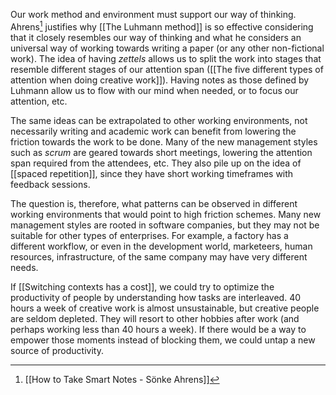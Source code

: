 Our work method and environment must support our way of thinking. Ahrens[^1] justifies why [[The Luhmann method]] is so effective considering that it closely resembles our way of thinking and what he considers an universal way of working towards writing a paper (or any other non-fictional work). The idea of having *zettels* allows us to split the work into stages that resemble different stages of our attention span ([[The five different types of attention when doing creative work]]). Having notes as those defined by Luhmann allow us to flow with our mind when needed, or to focus our attention, etc. 

The same ideas can be extrapolated to other working environments, not necessarily writing and academic work can benefit from lowering the friction towards the work to be done. Many of the new management styles such as *scrum* are geared towards short meetings, lowering the attention span required from the attendees, etc. They also pile up on the idea of [[spaced repetition]], since they have short working timeframes with feedback sessions. 

The question is, therefore, what patterns can be observed in different working environments that would point to high friction schemes. Many new management styles are rooted in software companies, but they may not be suitable for other types of enterprises. For example, a factory has a different workflow, or even in the development world, marketeers, human resources, infrastructure, of the same company may have very different needs. 

If [[Switching contexts has a cost]], we could try to optimize the productivity of people by understanding how tasks are interleaved. 40 hours a week of creative work is almost unsustainable, but creative people are seldom depleted. They will resort to other hobbies after work (and perhaps working less than 40 hours a week). If there would be a way to empower those moments instead of blocking them, we could untap a new source of productivity. 


[^1]: [[How to Take Smart Notes - Sönke Ahrens]]